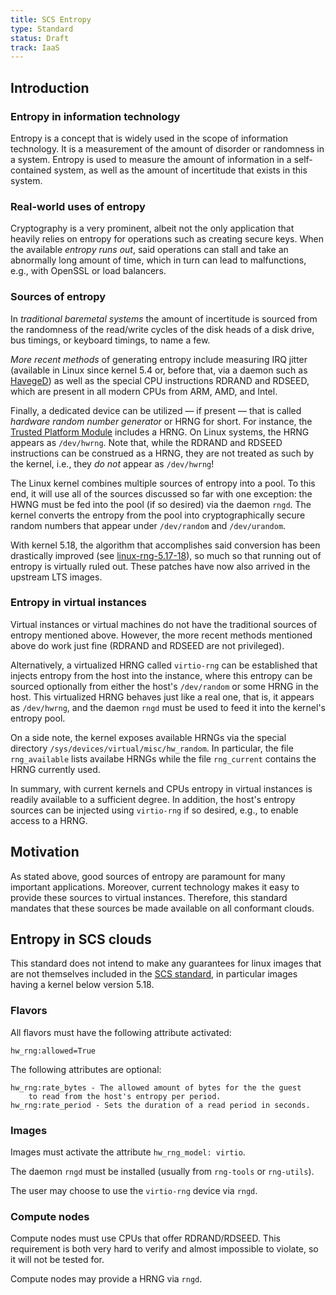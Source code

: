 ```yaml
---
title: SCS Entropy
type: Standard
status: Draft
track: IaaS
---
```


## Introduction

### Entropy in information technology

Entropy is a concept that is widely used in the scope of information
technology. It is a measurement of the amount of disorder or randomness in
a system. Entropy is used to measure the amount of information in a
self-contained system, as well as the amount of incertitude that exists in this
system.

### Real-world uses of entropy

Cryptography is a very prominent, albeit not the only application that
heavily relies on entropy for operations such as creating secure keys.
When the available _entropy runs out_, said operations can stall and
take an abnormally long amount of time, which in turn can lead to
malfunctions, e.g., with OpenSSL or load balancers.

### Sources of entropy

In _traditional baremetal systems_ the amount of incertitude is sourced
from the randomness of the read/write cycles of the disk heads of a disk drive,
bus timings, or keyboard timings, to name a few.

_More recent methods_ of generating entropy include measuring IRQ jitter
(available in Linux since kernel 5.4 or, before that, via a daemon such as
[HavegeD](http://www.issihosts.com/haveged/)) as well as the special CPU
instructions RDRAND and RDSEED, which are present in all modern CPUs from
ARM, AMD, and Intel.

Finally, a dedicated device can be utilized — if present — that is
called _hardware random number generator_ or HRNG for short. For instance,
the [Trusted Platform Module](https://en.wikipedia.org/wiki/Trusted_Platform_Module)
includes a HRNG. On Linux systems, the HRNG appears as `/dev/hwrng`.
Note that, while the RDRAND and RDSEED instructions can be construed as
a HRNG, they are not treated as such by the kernel, i.e., they _do not_
appear as `/dev/hwrng`!

The Linux kernel combines multiple sources of entropy into a pool. To this
end, it will use all of the sources discussed so far with one exception:
the HWNG must be fed into the pool (if so desired) via the daemon `rngd`.
The kernel converts the entropy from the pool into cryptographically
secure random numbers that appear under `/dev/random` and `/dev/urandom`.

With kernel 5.18, the algorithm that accomplishes
said conversion has been drastically improved (see
[linux-rng-5.17-18](https://web.archive.org/web/20230321040526/https://www.zx2c4.com/projects/linux-rng-5.17-5.18/)),
so much so that running out of entropy is virtually ruled out.
These patches have now also arrived in the upstream LTS images.

### Entropy in virtual instances

Virtual instances or virtual machines do not have the traditional sources
of entropy mentioned above. However, the more recent methods mentioned
above do work just fine (RDRAND and RDSEED are not privileged).

Alternatively, a virtualized HRNG called `virtio-rng` can be established
that injects entropy from the host into the instance, where this
entropy can be sourced optionally from either the host's `/dev/random` or
some HRNG in the host. This virtualized HRNG behaves just like a real
one, that is, it appears as `/dev/hwrng`, and the daemon `rngd` must
be used to feed it into the kernel's entropy pool.

On a side note, the kernel exposes available HRNGs via the special
directory `/sys/devices/virtual/misc/hw_random`. In particular, the
file `rng_available` lists availabe HRNGs while the file `rng_current`
contains the HRNG currently used.

In summary, with current kernels and CPUs entropy in virtual instances
is readily available to a sufficient degree. In addition, the host's
entropy sources can be injected using `virtio-rng` if so desired, e.g.,
to enable access to a HRNG.

## Motivation

As stated above, good sources of entropy are paramount for many
important applications. Moreover, current technology makes it easy
to provide these sources to virtual instances. Therefore, this standard
mandates that these sources be made available on all conformant clouds.

## Entropy in SCS clouds

This standard does not intend to make any guarantees for linux images
that are not themselves included in the
[SCS standard](https://github.com/SovereignCloudStack/standards/blob/main/Standards/scs-0102-v1-image-metadata.md), in particular
images having a kernel below version 5.18.

### Flavors

All flavors must have the following attribute activated:

```console
hw_rng:allowed=True
```

The following attributes are optional:

```console
hw_rng:rate_bytes - The allowed amount of bytes for the the guest
    to read from the host's entropy per period.
hw_rng:rate_period - Sets the duration of a read period in seconds.
```

### Images

Images must activate the attribute `hw_rng_model: virtio`.

The daemon `rngd` must be installed (usually from `rng-tools`
or `rng-utils`).

The user may choose to use the `virtio-rng` device via `rngd`.

### Compute nodes

Compute nodes must use CPUs that offer RDRAND/RDSEED. This requirement
is both very hard to verify and almost impossible to violate, so it will
not be tested for.

Compute nodes may provide a HRNG via `rngd`.
